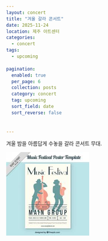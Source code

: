 ```yaml
---
layout: concert
title: "겨울 갈라 콘서트"
date: 2025-11-24
location: 제주 아트센터
categories:
  - concert
tags:
  - upcoming

pagination:
  enabled: true
  per_page: 6
  collection: posts
  category: concert
  tag: upcoming
  sort_field: date
  sort_reverse: false


---
```


겨울 밤을 아름답게 수놓을 갈라 콘서트 무대.

![winter](/assets/images/concert/2025-11-24-winter-gala/image.png)
